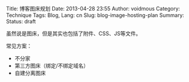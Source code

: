 Title: 博客图床规划
Date: 2013-04-28 23:55
Author: voidmous
Category: Technique
Tags: Blog,
Lang: cn
Slug: blog-image-hosting-plan
Summary: 
Status: draft

虽然说是图床，但是其实也包括了附件、CSS、JS等文件。

常见方案：

* 不分家
* 第三方图床（绑定/不绑定域名）
* 自建分离图床

